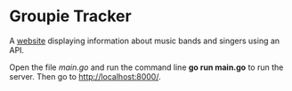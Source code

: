 # Groupie Tracker

A [website](https://github.com/01-edu/public/tree/master/subjects/groupie-tracker) displaying information about music bands and singers using an API.

Open the file *main.go* and run the command line **go run main.go** to run the server.
Then go to [http://localhost:8000/](http://localhost:8000/).